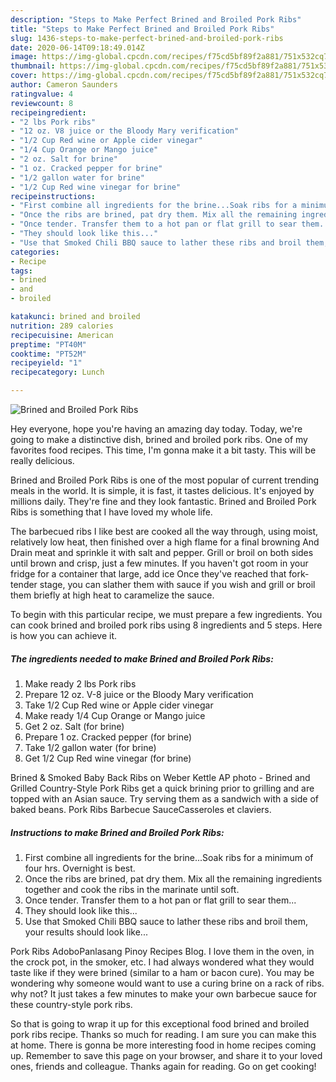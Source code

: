 ```yaml
---
description: "Steps to Make Perfect Brined and Broiled Pork Ribs"
title: "Steps to Make Perfect Brined and Broiled Pork Ribs"
slug: 1436-steps-to-make-perfect-brined-and-broiled-pork-ribs
date: 2020-06-14T09:18:49.014Z
image: https://img-global.cpcdn.com/recipes/f75cd5bf89f2a881/751x532cq70/brined-and-broiled-pork-ribs-recipe-main-photo.jpg
thumbnail: https://img-global.cpcdn.com/recipes/f75cd5bf89f2a881/751x532cq70/brined-and-broiled-pork-ribs-recipe-main-photo.jpg
cover: https://img-global.cpcdn.com/recipes/f75cd5bf89f2a881/751x532cq70/brined-and-broiled-pork-ribs-recipe-main-photo.jpg
author: Cameron Saunders
ratingvalue: 4
reviewcount: 8
recipeingredient:
- "2 lbs Pork ribs"
- "12 oz. V8 juice or the Bloody Mary verification"
- "1/2 Cup Red wine or Apple cider vinegar"
- "1/4 Cup Orange or Mango juice"
- "2 oz. Salt for brine"
- "1 oz. Cracked pepper for brine"
- "1/2 gallon water for brine"
- "1/2 Cup Red wine vinegar for brine"
recipeinstructions:
- "First combine all ingredients for the brine...Soak ribs for a minimum of four hrs. Overnight is best."
- "Once the ribs are brined, pat dry them. Mix all the remaining ingredients together and cook the ribs in the marinate until soft."
- "Once tender. Transfer them to a hot pan or flat grill to sear them..."
- "They should look like this..."
- "Use that Smoked Chili BBQ sauce to lather these ribs and broil them, your results should look like..."
categories:
- Recipe
tags:
- brined
- and
- broiled

katakunci: brined and broiled 
nutrition: 289 calories
recipecuisine: American
preptime: "PT40M"
cooktime: "PT52M"
recipeyield: "1"
recipecategory: Lunch

---
```



![Brined and Broiled Pork Ribs](https://img-global.cpcdn.com/recipes/f75cd5bf89f2a881/751x532cq70/brined-and-broiled-pork-ribs-recipe-main-photo.jpg)

Hey everyone, hope you're having an amazing day today. Today, we're going to make a distinctive dish, brined and broiled pork ribs. One of my favorites food recipes. This time, I'm gonna make it a bit tasty. This will be really delicious.

Brined and Broiled Pork Ribs is one of the most popular of current trending meals in the world. It is simple, it is fast, it tastes delicious. It's enjoyed by millions daily. They're fine and they look fantastic. Brined and Broiled Pork Ribs is something that I have loved my whole life.

The barbecued ribs I like best are cooked all the way through, using moist, relatively low heat, then finished over a high flame for a final browning And Drain meat and sprinkle it with salt and pepper. Grill or broil on both sides until brown and crisp, just a few minutes. If you haven&#39;t got room in your fridge for a container that large, add ice Once they&#39;ve reached that fork-tender stage, you can slather them with sauce if you wish and grill or broil them briefly at high heat to caramelize the sauce.


To begin with this particular recipe, we must prepare a few ingredients. You can cook brined and broiled pork ribs using 8 ingredients and 5 steps. Here is how you can achieve it.

<!--inarticleads1-->

##### The ingredients needed to make Brined and Broiled Pork Ribs:

1. Make ready 2 lbs Pork ribs
1. Prepare 12 oz. V-8 juice or the Bloody Mary verification
1. Take 1/2 Cup Red wine or Apple cider vinegar
1. Make ready 1/4 Cup Orange or Mango juice
1. Get 2 oz. Salt (for brine)
1. Prepare 1 oz. Cracked pepper (for brine)
1. Take 1/2 gallon water (for brine)
1. Get 1/2 Cup Red wine vinegar (for brine)


Brined &amp; Smoked Baby Back Ribs on Weber Kettle AP photo - Brined and Grilled Country-Style Pork Ribs get a quick brining prior to grilling and are topped with an Asian sauce. Try serving them as a sandwich with a side of baked beans. Pork Ribs Barbecue SauceCasseroles et claviers. 

<!--inarticleads2-->

##### Instructions to make Brined and Broiled Pork Ribs:

1. First combine all ingredients for the brine...Soak ribs for a minimum of four hrs. Overnight is best.
1. Once the ribs are brined, pat dry them. Mix all the remaining ingredients together and cook the ribs in the marinate until soft.
1. Once tender. Transfer them to a hot pan or flat grill to sear them...
1. They should look like this...
1. Use that Smoked Chili BBQ sauce to lather these ribs and broil them, your results should look like...


Pork Ribs AdoboPanlasang Pinoy Recipes Blog. I love them in the oven, in the crock pot, in the smoker, etc. I had always wondered what they would taste like if they were brined (similar to a ham or bacon cure). You may be wondering why someone would want to use a curing brine on a rack of ribs. why not? It just takes a few minutes to make your own barbecue sauce for these country-style pork ribs. 

So that is going to wrap it up for this exceptional food brined and broiled pork ribs recipe. Thanks so much for reading. I am sure you can make this at home. There is gonna be more interesting food in home recipes coming up. Remember to save this page on your browser, and share it to your loved ones, friends and colleague. Thanks again for reading. Go on get cooking!
